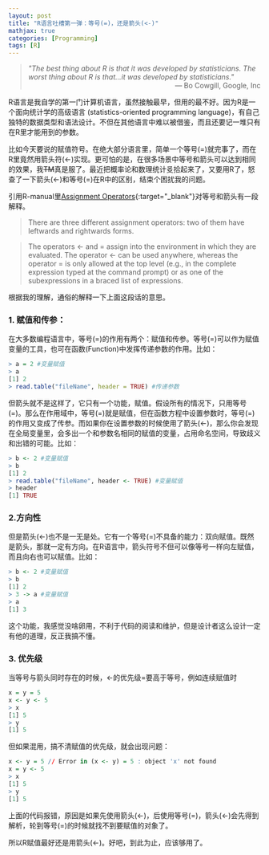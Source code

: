 ```yaml
---
layout: post
title: "R语言吐槽第一弹：等号(=)，还是箭头(<-)"
mathjax: true
categories: [Programming]
tags: [R]
---
```


>*"The best thing about R is that it was developed by statisticians. The worst thing about R is that...it was developed by statisticians."* <span style="text-align: right; width:100%; display: block;">— Bo Cowgill, Google, Inc</span>


R语言是我自学的第一门计算机语言，虽然接触最早，但用的最不好。因为R是一个面向统计学的高级语言 (statistics-oriented programming language)，有自己独特的数据类型和语法设计。不但在其他语言中难以被借鉴，而且还要记一堆只有在R里才能用到的参数。

比如今天要说的赋值符号。在绝大部分语言里，简单一个等号(=)就完事了，而在R里竟然用箭头符(<-)实现。更可怕的是，在很多场景中等号和箭头可以达到相同的效果，我<del>TM</del>真是服了。最近把概率论和数理统计㕛拾起来了，又要用R了，怒查了一下箭头(<-)和等号(=)在R中的区别，结束个困扰我的问题。

引用R-manual里[Assignment Operators](https://stat.ethz.ch/R-manual/R-patched/library/base/html/assignOps.html){:target="_blank"}对等号和箭头有一段解释。

>There are three different assignment operators: two of them have leftwards and rightwards forms.

>The operators <- and = assign into the environment in which they are evaluated. The operator <- can be used anywhere, whereas the operator = is only allowed at the top level (e.g., in the complete expression typed at the command prompt) or as one of the subexpressions in a braced list of expressions.

根据我的理解，通俗的解释一下上面这段话的意思。

### 1. 赋值和传参：

在大多数编程语言中，等号(=)的作用有两个：赋值和传参。等号(=)可以作为赋值变量的工具，也可在函数(Function)中发挥传递参数的作用。比如：

```r
> a = 2 #变量赋值
> a
[1] 2
> read.table("fileName", header = TRUE) #传递参数
```

但箭头就不是这样了，它只有一个功能，赋值。假设所有的情况下，只用等号(=)。那么在作用域中，等号(=)就是赋值，但在函数方程中设置参数时，等号(=)的作用又变成了传参。而如果你在设置参数的时候使用了箭头(<-)，那么你会发现在全局变量里，会多出一个和参数名相同的赋值的变量，占用命名空间，导致歧义和出错的可能。比如：

```r
> b <- 2 #变量赋值
> b
[1] 2
> read.table("fileName", header <- TRUE) #变量赋值
> header
[1] TRUE
```

### 2.方向性

但是箭头(<-)也不是一无是处。它有一个等号(=)不具备的能力：双向赋值。既然是箭头，那就一定有方向。在R语言中，箭头符号不但可以像等号一样向左赋值，而且向右也可以赋值。比如：

```r
> b <- 2 #变量赋值
> b
[1] 2
> 3 -> a #变量赋值
> a
[1] 3
```

这个功能，我感觉没啥卵用，不利于代码的阅读和维护，但是设计者这么设计一定有他的道理，反正我搞不懂。

### 3. 优先级

当等号与箭头同时存在的时候，<-的优先级=要高于等号，例如连续赋值时

```r
x = y = 5
x <- y <- 5
> x
[1] 5
> y
[1] 5
```

但如果混用，搞不清赋值的优先级，就会出现问题：

```r
x <- y = 5 // Error in (x <- y) = 5 : object 'x' not found
x = y <- 5
> x
[1] 5
> y
[1] 5
```

上面的代码报错，原因是如果先使用箭头(<-)，后使用等号(=)，箭头(<-)会先得到解析，轮到等号(=)的时候就找不到要赋值的对象了。

所以R赋值最好还是用箭头(<-)。好吧，到此为止，应该够用了。

